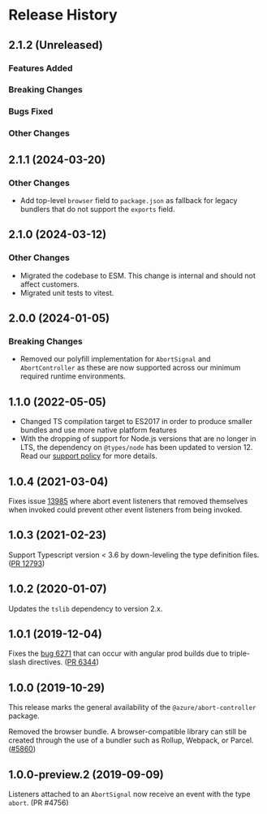 # Release History

## 2.1.2 (Unreleased)

### Features Added

### Breaking Changes

### Bugs Fixed

### Other Changes

## 2.1.1 (2024-03-20)

### Other Changes

- Add top-level `browser` field to `package.json` as fallback for legacy bundlers that do not support the `exports` field.

## 2.1.0 (2024-03-12)

### Other Changes

- Migrated the codebase to ESM. This change is internal and should not affect customers.
- Migrated unit tests to vitest.

## 2.0.0 (2024-01-05)

### Breaking Changes

- Removed our polyfill implementation for `AbortSignal` and `AbortController` as these are now supported across our minimum required runtime environments.

## 1.1.0 (2022-05-05)

- Changed TS compilation target to ES2017 in order to produce smaller bundles and use more native platform features
- With the dropping of support for Node.js versions that are no longer in LTS, the dependency on `@types/node` has been updated to version 12. Read our [support policy](https://github.com/Azure/azure-sdk-for-js/blob/main/SUPPORT.md) for more details.

## 1.0.4 (2021-03-04)

Fixes issue [13985](https://github.com/Azure/azure-sdk-for-js/issues/13985) where abort event listeners that removed themselves when invoked could prevent other event listeners from being invoked.

## 1.0.3 (2021-02-23)

Support Typescript version < 3.6 by down-leveling the type definition files. ([PR 12793](https://github.com/Azure/azure-sdk-for-js/pull/12793))

## 1.0.2 (2020-01-07)

Updates the `tslib` dependency to version 2.x.

## 1.0.1 (2019-12-04)

Fixes the [bug 6271](https://github.com/Azure/azure-sdk-for-js/issues/6271) that can occur with angular prod builds due to triple-slash directives.
([PR 6344](https://github.com/Azure/azure-sdk-for-js/pull/6344))

## 1.0.0 (2019-10-29)

This release marks the general availability of the `@azure/abort-controller` package.

Removed the browser bundle. A browser-compatible library can still be created through the use of a bundler such as Rollup, Webpack, or Parcel.
([#5860](https://github.com/Azure/azure-sdk-for-js/pull/5860))

## 1.0.0-preview.2 (2019-09-09)

Listeners attached to an `AbortSignal` now receive an event with the type `abort`. (PR #4756)
